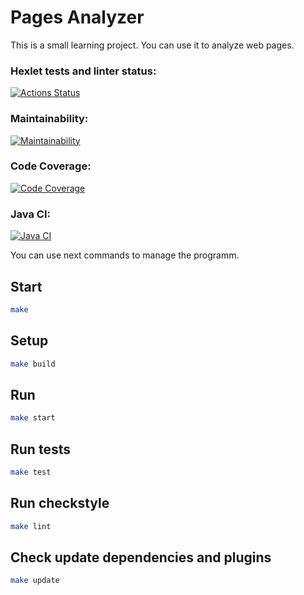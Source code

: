 # Pages Analyzer

This is a small learning project. You can use it to analyze web pages.

### Hexlet tests and linter status:
[![Actions Status](https://github.com/g0al/java-project-72/actions/workflows/hexlet-check.yml/badge.svg)](https://github.com/g0al/java-project-72/actions)

### Maintainability:
[![Maintainability](https://qlty.sh/badges/7219619f-867e-4b1b-88fb-add8e2e15bb7/maintainability.svg)](https://qlty.sh/gh/g0al/projects/java-project-72)

### Code Coverage:
[![Code Coverage](https://qlty.sh/badges/7219619f-867e-4b1b-88fb-add8e2e15bb7/test_coverage.svg)](https://qlty.sh/gh/g0al/projects/java-project-72)

### Java CI:
[![Java CI](https://github.com/g0al/java-project-72/actions/workflows/gradle.yml/badge.svg)](https://github.com/g0al/java-project-72/actions/workflows/gradle.yml)

You can use next commands to manage the programm.

## Start

```bash
make
```

## Setup

```bash
make build
```

## Run

```bash
make start
```

## Run tests

```bash
make test
```

## Run checkstyle

```bash
make lint
```

## Check update dependencies and plugins

```bash
make update
```
